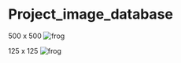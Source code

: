 # Project_image_database

500 x 500
![frog](https://github.com/Topabaem05/Project_image_database/assets/87803226/d730564a-6570-4aca-a93e-bacf3a146cff)

125 x 125
![frog](https://github.com/Topabaem05/Project_image_database/assets/87803226/2bdc45b1-a751-483d-ab0f-a2a1d0d585a9)
